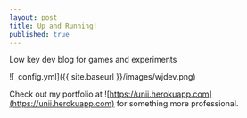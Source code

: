 ```yaml
---
layout: post
title: Up and Running!
published: true
---
```


Low key dev blog for games and experiments

![_config.yml]({{ site.baseurl }}/images/wjdev.png)

Check out my portfolio at ![https://unii.herokuapp.com](https://unii.herokuapp.com) for something more professional.
